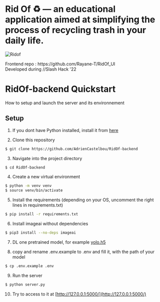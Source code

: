<h1>Rid Of ♻️ — an educational application aimed at simplifying the process of recycling trash in your daily life.</h1>

![Ridof](https://user-images.githubusercontent.com/82381064/196823050-8fdee47b-6c70-4147-a301-0b7a4f5360f4.png)



<p>
Frontend repo : https://github.com/Rayane-T/RidOf_UI </br>
Developed during //Slash Hack '22
</p>

# RidOf-backend Quickstart

How to setup and launch the server and its environnement

## Setup

1. If you dont have Python installed, install it from [here](https://www.python.org/downloads/)

2. Clone this repository 
```bash
$ git clone https://github.com/AdrienCastelbou/RidOf-backend
```

3. Navigate into the project directory
```bash
$ cd RidOf-backend
```

4. Create a new virtual environment
```bash
$ python -m venv venv
$ source venv/bin/activate
```

5. Install the requirements (depending on your OS, uncomment the right lines in requirements.txt)
```bash
$ pip install -r requirements.txt
```

6. Install imageai without dependencies
```bash
$ pip3 install --no-deps imageai
``` 

7. DL one pretrained model, for example [yolo.h5](https://github.com/OlafenwaMoses/ImageAI/releases/tag/1.0/)

8. copy and rename .env.example to .env and fill it, with the path of your model
```bash
$ cp .env.example .env
``` 

9. Run the server
```bash
$ python server.py
```

10. Try to access to it at [http://127.0.0.1:5000/](http://127.0.0.1:5000/)
